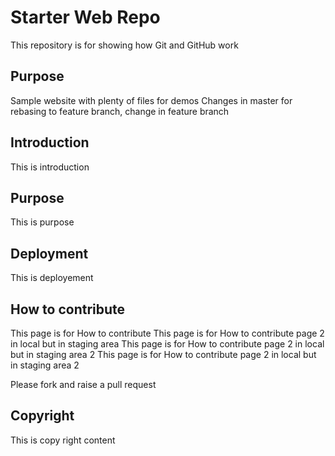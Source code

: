 # Starter Web Repo

This repository is for showing how Git and GitHub work

## Purpose

Sample website with plenty of files for demos
Changes in master for rebasing to feature branch, change in feature branch

## Introduction
This is introduction

## Purpose
This is purpose

## Deployment
This is deployement

## How to contribute
This page is for How to contribute
This page is for How to contribute page 2 in local but in staging area
This page is for How to contribute page 2 in local but in staging area 2
This page is for How to contribute page 2 in local but in staging area 2

Please fork and raise a pull request
## Copyright

This is copy right content